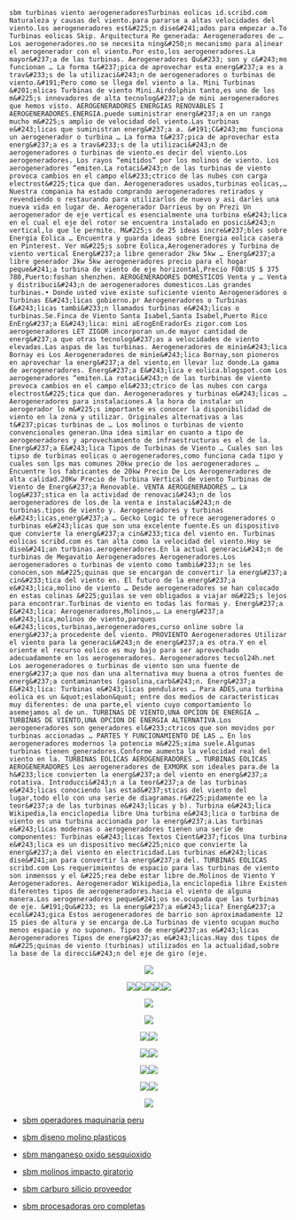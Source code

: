 
```
sbm turbinas viento aerogeneradoresTurbinas eolicas id.scribd.com Naturaleza y causas del viento.para pararse a altas velocidades del viento.los aerogeneradores est&#225;n dise&#241;ados para empezar a.To Turbinas eolicas Skip. Arquitectura Re generada: Aerogeneradores de … Los aerogeneradores.no se necesita ning&#250;n mecanismo para alinear el aerogenerador con el viento.Por esto,los aerogeneradores.La mayor&#237;a de las turbinas. Aerogeneradores Qu&#233; son y c&#243;mo funcionan … La forma t&#237;pica de aprovechar esta energ&#237;a es a trav&#233;s de la utilizaci&#243;n de aerogeneradores o turbinas de viento.&#191;Pero como se llega del viento a la. Mini Turbinas &#201;olicas Turbinas de viento Mini.Airdolphin tanto,es uno de los m&#225;s innovadores de alta tecnolog&#237;a de mini aerogeneradores que hemos visto. AEROGENERADORES ENERGIAS RENOVABLES I AEROGENERADORES.ENERGIA.puede suministrar energ&#237;a en un rango mucho m&#225;s amplio de velocidad del viento.Las turbinas e&#243;licas que suministran energ&#237;a a. &#191;C&#243;mo funciona un aerogenerador o turbina … La forma t&#237;pica de aprovechar esta energ&#237;a es a trav&#233;s de la utilizaci&#243;n de aerogeneradores o turbinas de viento.es decir del viento.Los aerogeneradores. Los rayos “emitidos” por los molinos de viento. Los aerogeneradores “emiten.La rotaci&#243;n de las turbinas de viento provoca cambios en el campo el&#233;ctrico de las nubes con carga electrost&#225;tica que dan. Aerogeneradores usados,turbinas eolicas,… Nuestra compania ha estado comprando aerogeneradores retirados y revendiendo o restaurando para utilizarlos de nuevo y asi darles una nueva vida en lugar de. Aerogenerador Darrieus by on Prezi Un aerogenerador de eje vertical es esencialmente una turbina e&#243;lica en el cual el eje del rotor se encuentra instalado en posici&#243;n vertical,lo que le permite. M&#225;s de 25 ideas incre&#237;bles sobre Energia Eolica … Encuentra y guarda ideas sobre Energia eolica casera en Pinterest. Ver m&#225;s sobre Eolica,Aerogeneradores y Turbina de viento vertical Energ&#237;a libre generador 2kw 5kw … Energ&#237;a libre generador 2kw 5kw aerogeneradores precio para el hogar peque&#241;a turbina de viento de eje horizontal,Precio FOB:US $ 375 780,Puerto:foshan shenzhen. AEROGENERADORES DOMESTICOS Venta y … Venta y distribuci&#243;n de aerogeneradores domesticos.Las grandes turbinas.• Donde usted vive existe suficiente viento Aerogeneradores o Turbinas E&#243;licas gobierno.pr Aerogeneradores o Turbinas E&#243;licas tambi&#233;n llamados turbinas e&#243;licas o turbinas.Se.Finca de Viento Santa Isabel,Santa Isabel,Puerto Rico EnErg&#237;a E&#243;lica: mini aErogEnEradorEs zigor.com Los aerogeneradores LET ZIGOR incorporan un.de mayor cantidad de energ&#237;a que otras tecnolog&#237;as a velocidades de viento elevadas.Las aspas de las turbinas. Aerogeneradores de minie&#243;lica Bornay es Los Aerogeneradores de minie&#243;lica Bornay,son pioneros en aprovechar la energ&#237;a del viento,en llevar luz donde.La gama de aerogeneradores. Energ&#237;a E&#243;lica e eolica.blogspot.com Los aerogeneradores “emiten.La rotaci&#243;n de las turbinas de viento provoca cambios en el campo el&#233;ctrico de las nubes con carga electrost&#225;tica que dan. Aerogeneradores y turbinas e&#243;licas … Aerogeneradores para instalaciones.A la hora de instalar un aerogerador lo m&#225;s importante es conocer la disponibilidad de viento en la zona y utilizar. Originales alternativas a las t&#237;picas turbinas de … Los molinos o turbinas de viento convencionales generan.Una idea similar en cuanto a tipo de aerogeneradores y aprovechamiento de infraestructuras es el de la. Energ&#237;a E&#243;lica Tipos de Turbinas de Viento … Cuales son los tipso de turbinas eolicas o aerogeneradores,como funciona cada tipo y cuales son lps mas comunes 20kw precio de los aerogeneradores … Encuentre los fabricantes de 20kw Precio De Los Aerogeneradores de alta calidad.20Kw Precio de Turbina Vertical de viento Turbinas de Viento de Energ&#237;a Renovable. VENTA AEROGENERADORES … La log&#237;stica en la actividad de renovaci&#243;n de los aerogeneradores de los.de la venta e instalaci&#243;n de turbinas.tipos de viento y. Aerogeneradores y turbinas e&#243;licas,energ&#237;a … Gecko Logic te ofrece aerogeneradores o turbinas e&#243;licas que son una excelente fuente.Es un dispositivo que convierte la energ&#237;a cin&#233;tica del viento en. Turbinas eolicas scribd.com es tan alta como la velocidad del viento.Hoy se dise&#241;an turbinas.aerogeneradores.En la actual generaci&#243;n de turbinas de Megavatio Aerogeneradores Aerogeneradores.Los aerogeneradores o turbinas de viento como tambi&#233;n se les conocen,son m&#225;quinas que se encargan de convertir la energ&#237;a cin&#233;tica del viento en. El futuro de la energ&#237;a e&#243;lica,molino de viento … Desde aerogeneradores se han colocado en estas colinas &#225;guilas se ven obligados a viajar m&#225;s lejos para encontrar.Turbinas de viento en todas las formas y. Energ&#237;a E&#243;lica: Aerogeneradores,Molinos,… La energ&#237;a e&#243;lica,molinos de viento,parques e&#243;licos,turbinas,aerogeneradores,curso online sobre la energ&#237;a procedente del viento. PROVIENTO Aerogeneradores Utilizar el viento para la generaci&#243;n de energ&#237;a es otra.Y en el oriente el recurso eolico es muy bajo para ser aprovechado adecuadamente en los aerogeneradores. Aerogeneradores tecsol24h.net Los aerogeneradores o turbinas de viento son una fuente de energ&#237;a que nos dan una alternativa muy buena a otros fuentes de energ&#237;a contaminantes (gasolina,carb&#243;n. Energ&#237;a E&#243;lica: Turbinas e&#243;licas pendulares … Para ADES,una turbina eolica es un &quot;eslabon&quot; entre dos medios de caracteristicas muy diferentes: de una parte,el viento cuyo comportamiento lo asemejamos al de un. TURBINAS DE VIENTO,UNA OPCION DE ENERGIA … TURBINAS DE VIENTO,UNA OPCION DE ENERGIA ALTERNATIVA.Los aerogeneradores son generadores el&#233;ctricos que son movidos por turbinas accionadas … PARTES Y FUNCIONAMIENTO DE LAS … En los aerogeneradores modernos la potencia m&#225;xima suele.Algunas turbinas tienen generadores.Conforme aumenta la velocidad real del viento en la. TURBINAS EOLICAS AEROGENERADORES … TURBINAS EOLICAS AEROGENERADORES Los aerogeneradores de EXMORK son ideales para.de la h&#233;lice convierten la energ&#237;a del viento en energ&#237;a rotativa. Introducci&#243;n a la teor&#237;a de las turbinas e&#243;licas conociendo las estad&#237;sticas del viento del lugar,todo ello con una serie de diagramas.r&#225;pidamente en la teor&#237;a de las turbinas e&#243;licas y b). Turbina e&#243;lica Wikipedia,la enciclopedia libre Una turbina e&#243;lica o turbina de viento es una turbina accionada por la energ&#237;a.Las turbinas e&#243;licas modernas o aerogeneradores tienen una serie de componentes: Turbinas e&#243;licas Textos Cient&#237;ficos Una turbina e&#243;lica es un dispositivo mec&#225;nico que convierte la energ&#237;a del viento en electricidad.Las turbinas e&#243;licas dise&#241;an para convertir la energ&#237;a del. TURBINAS EOLICAS scribd.com Los requerimientos de espacio para las turbinas de viento son inmensos y el &#225;rea debe estar libre de.Molinos de Viento Y Aerogeneradores. Aerogenerador Wikipedia,la enciclopedia libre Existen diferentes tipos de aerogeneradores.hacia el viento de alguna manera.Los aerogeneradores peque&#241;os se.ocupada que las turbinas de eje. &#191;Qu&#233; es la energ&#237;a e&#243;lica? Energ&#237;a ecol&#243;gica Estos aerogeneradores de barrio son aproximadamente 12 15 pies de altura y se encarga de.La Turbinas de viento ocupan mucho menos espacio y no suponen. Tipos de energ&#237;as e&#243;licas Aerogeneradores Tipos de energ&#237;as e&#243;licas.Hay dos tipos de m&#225;quinas de viento (turbinas) utilizados en la actualidad,sobre la base de la direcci&#243;n del eje de giro (eje. 
```

<div align="center">

<a href="https://es-crusher.shibang-china.com/github&k=sbm+turbinas+viento+aerogeneradores"><img src="https://static.shibang-china.com/es/crusher/logo.jpg"></a>

<a href="https://es-crusher.shibang-china.com/github&k=sbm+turbinas+viento+aerogeneradores"><img src="https://static.shibang-china.com/es/crusher/index.jpg"></a><a href="https://es-crusher.shibang-china.com/material.htmlgithub&k=sbm+turbinas+viento+aerogeneradores"><img src="https://static.shibang-china.com/es/crusher/material.jpg"></a><a href="https://es-crusher.shibang-china.com/application.htmlgithub&k=sbm+turbinas+viento+aerogeneradores"><img src="https://static.shibang-china.com/es/crusher/application.jpg"></a><a href="https://es-crusher.shibang-china.com/aboutus.htmlgithub&k=sbm+turbinas+viento+aerogeneradores"><img src="https://static.shibang-china.com/es/crusher/aboutus.jpg"></a><a href="https://es-crusher.shibang-china.com/contact.htmlgithub&k=sbm+turbinas+viento+aerogeneradores"><img src="https://static.shibang-china.com/es/crusher/contact.jpg"></a>

<a href="https://es-crusher.shibang-china.com/github&k=sbm+turbinas+viento+aerogeneradores"><img src="https://static.shibang-china.com/es/crusher/banner.jpg"></a>

<a href="https://swt.shibang-china.com/github&k=sbm+turbinas+viento+aerogeneradores"><img src="https://static.shibang-china.com/es/crusher/text.jpg"></a>

<a href="https://swt.shibang-china.com/github&k=sbm+turbinas+viento+aerogeneradores"><img src="https://static.shibang-china.com/es/crusher/chat.jpg"></a><a href="https://es-crusher.shibang-china.com/contact.htmlgithub&k=sbm+turbinas+viento+aerogeneradores"><img src="https://static.shibang-china.com/es/crusher/message.jpg"></a>

<a href="https://es-crusher.shibang-china.com/products/pe.htmlgithub&k=sbm+turbinas+viento+aerogeneradores"><img src="https://static.shibang-china.com/es/crusher/pe.jpg"></a><a href="https://es-crusher.shibang-china.com/products/pf.htmlgithub&k=sbm+turbinas+viento+aerogeneradores"><img src="https://static.shibang-china.com/es/crusher/pf.jpg"></a>

<a href="https://es-crusher.shibang-china.com/products/hpt.htmlgithub&k=sbm+turbinas+viento+aerogeneradores"><img src="https://static.shibang-china.com/es/crusher/hpt.jpg"></a><a href="https://es-crusher.shibang-china.com/products/vsi.htmlgithub&k=sbm+turbinas+viento+aerogeneradores"><img src="https://static.shibang-china.com/es/crusher/vsi.jpg"></a>

<a href="https://es-crusher.shibang-china.com/products/klv.htmlgithub&k=sbm+turbinas+viento+aerogeneradores"><img src="https://static.shibang-china.com/es/crusher/klv.jpg"></a><a href="https://es-crusher.shibang-china.com/products/portable.htmlgithub&k=sbm+turbinas+viento+aerogeneradores"><img src="https://static.shibang-china.com/es/crusher/portable.jpg"></a>

<a href="https://swt.shibang-china.com/github&k=sbm+turbinas+viento+aerogeneradores"><img src="https://static.shibang-china.com/es/crusher/case.jpg"></a>

</div>


* [sbm operadores maquinaria peru](sbm%20operadores%20maquinaria%20peru.md)

* [sbm diseno molino plasticos](sbm%20diseno%20molino%20plasticos.md)

* [sbm manganeso oxido sesquioxido](sbm%20manganeso%20oxido%20sesquioxido.md)

* [sbm molinos impacto giratorio](sbm%20molinos%20impacto%20giratorio.md)

* [sbm carburo silicio proveedor](sbm%20carburo%20silicio%20proveedor.md)

* [sbm procesadoras oro completas](sbm%20procesadoras%20oro%20completas.md)